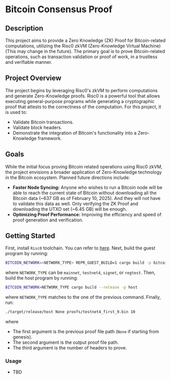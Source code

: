 # Bitcoin Consensus Proof

## Description
This project aims to provide a Zero Knowledge (ZK) Proof for Bitcoin-related computations, utilizing the Risc0 zkVM (Zero-Knowledge Virtual Machine) (This may change in the future). The primary goal is to prove Bitcoin-related operations, such as transaction validation or proof of work, in a trustless and verifiable manner.

## Project Overview
The project begins by leveraging Risc0's zkVM to perform computations and generate Zero-Knowledge proofs. Risc0 is a powerful tool that allows executing general-purpose programs while generating a cryptographic proof that attests to the correctness of the computation. For this project, it is used to:

- Validate Bitcoin transactions.
- Validate block headers.
- Demonstrate the integration of Bitcoin's functionality into a Zero-Knowledge framework.

## Goals
While the initial focus proving Bitcoin related operations using Risc0 zkVM, the project envisions a broader application of Zero-Knowledge technology in the Bitcoin ecosystem. Planned future directions include:

- **Faster Node Syncing:** Anyone who wishes to run a Bitcoin node will be able to reach the current state of Bitcoin without downloading all the Bitcoin data (~637 GB as of February 10, 2025). And they will not have to validate this data as well. Only verifying the ZK Proof and downloading the UTXO set (~6.45 GB) will be enough.
- **Optimizing Proof Performance:** Improving the efficiency and speed of proof generation and verification.

## Getting Started
First, install `Risc0` toolchain. You can refer to [here](https://dev.risczero.com/api/zkvm/install). Next, build the guest program by running:
```bash
BITCOIN_NETWORK=<NETWORK_TYPE> REPR_GUEST_BUILD=1 cargo build -p bitcoin
```
where `NETWORK_TYPE` can be `mainnet`, `testnet4`, `signet`, or `regtest`. Then, build the host program by running:
```bash
BITCOIN_NETWORK=NETWORK_TYPE cargo build --release -p host
```
where `NETWORK_TYPE` matches to the one of the previous command. Finally, run:
```bash
./target/release/host None proofs/testnet4_first_9.bin 10
```
where
- The first argument is the previous proof file path (`None` if starting from genesis).
- The second argument is the output proof file path.
- The third argument is the number of headers to prove.

### Usage
- TBD


